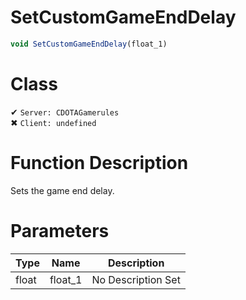 # SetCustomGameEndDelay
```js
void SetCustomGameEndDelay(float_1)
```
# Class
✔ `Server: CDOTAGamerules`  
✖ `Client: undefined`  

# Function Description
Sets the game end delay.
# Parameters
Type|Name|Description
--|--|--
float|float_1|No Description Set

